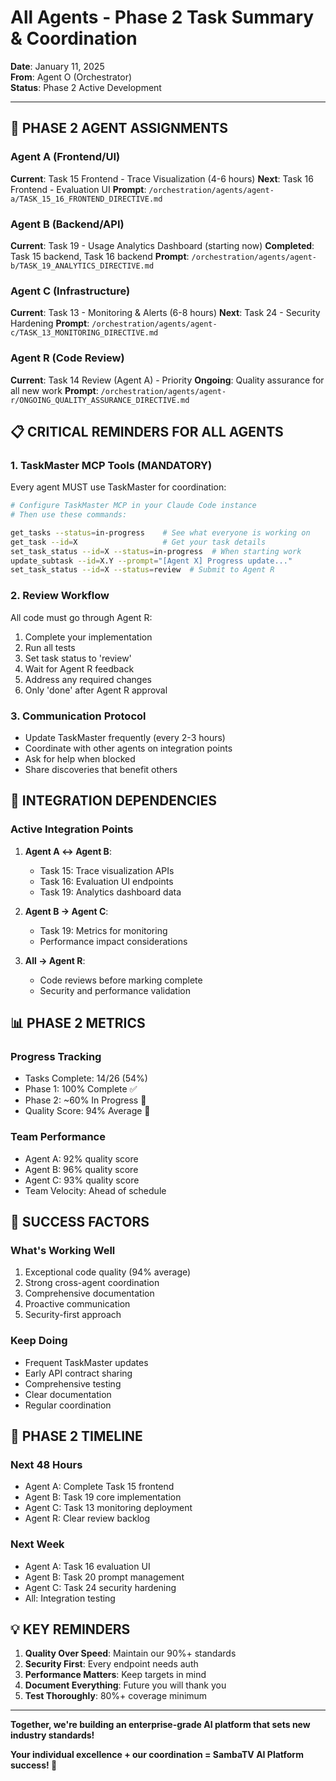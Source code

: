 # All Agents - Phase 2 Task Summary & Coordination

**Date**: January 11, 2025  
**From**: Agent O (Orchestrator)  
**Status**: Phase 2 Active Development

---

## 🎯 PHASE 2 AGENT ASSIGNMENTS

### Agent A (Frontend/UI)
**Current**: Task 15 Frontend - Trace Visualization (4-6 hours)
**Next**: Task 16 Frontend - Evaluation UI
**Prompt**: `/orchestration/agents/agent-a/TASK_15_16_FRONTEND_DIRECTIVE.md`

### Agent B (Backend/API)  
**Current**: Task 19 - Usage Analytics Dashboard (starting now)
**Completed**: Task 15 backend, Task 16 backend
**Prompt**: `/orchestration/agents/agent-b/TASK_19_ANALYTICS_DIRECTIVE.md`

### Agent C (Infrastructure)
**Current**: Task 13 - Monitoring & Alerts (6-8 hours)
**Next**: Task 24 - Security Hardening
**Prompt**: `/orchestration/agents/agent-c/TASK_13_MONITORING_DIRECTIVE.md`

### Agent R (Code Review)
**Current**: Task 14 Review (Agent A) - Priority
**Ongoing**: Quality assurance for all new work
**Prompt**: `/orchestration/agents/agent-r/ONGOING_QUALITY_ASSURANCE_DIRECTIVE.md`

## 📋 CRITICAL REMINDERS FOR ALL AGENTS

### 1. TaskMaster MCP Tools (MANDATORY)
Every agent MUST use TaskMaster for coordination:
```bash
# Configure TaskMaster MCP in your Claude Code instance
# Then use these commands:

get_tasks --status=in-progress    # See what everyone is working on
get_task --id=X                   # Get your task details
set_task_status --id=X --status=in-progress  # When starting work
update_subtask --id=X.Y --prompt="[Agent X] Progress update..."
set_task_status --id=X --status=review  # Submit to Agent R
```

### 2. Review Workflow
All code must go through Agent R:
1. Complete your implementation
2. Run all tests
3. Set task status to 'review'
4. Wait for Agent R feedback
5. Address any required changes
6. Only 'done' after Agent R approval

### 3. Communication Protocol
- Update TaskMaster frequently (every 2-3 hours)
- Coordinate with other agents on integration points
- Ask for help when blocked
- Share discoveries that benefit others

## 🔄 INTEGRATION DEPENDENCIES

### Active Integration Points
1. **Agent A ↔ Agent B**: 
   - Task 15: Trace visualization APIs
   - Task 16: Evaluation UI endpoints
   - Task 19: Analytics dashboard data

2. **Agent B → Agent C**:
   - Task 19: Metrics for monitoring
   - Performance impact considerations

3. **All → Agent R**:
   - Code reviews before marking complete
   - Security and performance validation

## 📊 PHASE 2 METRICS

### Progress Tracking
- Tasks Complete: 14/26 (54%)
- Phase 1: 100% Complete ✅
- Phase 2: ~60% In Progress 🔄
- Quality Score: 94% Average 🎯

### Team Performance
- Agent A: 92% quality score
- Agent B: 96% quality score
- Agent C: 93% quality score
- Team Velocity: Ahead of schedule

## 🚀 SUCCESS FACTORS

### What's Working Well
1. Exceptional code quality (94% average)
2. Strong cross-agent coordination
3. Comprehensive documentation
4. Proactive communication
5. Security-first approach

### Keep Doing
- Frequent TaskMaster updates
- Early API contract sharing
- Comprehensive testing
- Clear documentation
- Regular coordination

## 📅 PHASE 2 TIMELINE

### Next 48 Hours
- Agent A: Complete Task 15 frontend
- Agent B: Task 19 core implementation
- Agent C: Task 13 monitoring deployment
- Agent R: Clear review backlog

### Next Week
- Agent A: Task 16 evaluation UI
- Agent B: Task 20 prompt management
- Agent C: Task 24 security hardening
- All: Integration testing

## 💡 KEY REMINDERS

1. **Quality Over Speed**: Maintain our 90%+ standards
2. **Security First**: Every endpoint needs auth
3. **Performance Matters**: Keep targets in mind
4. **Document Everything**: Future you will thank you
5. **Test Thoroughly**: 80%+ coverage minimum

---

**Together, we're building an enterprise-grade AI platform that sets new industry standards!**

**Your individual excellence + our coordination = SambaTV AI Platform success! 🚀**
```